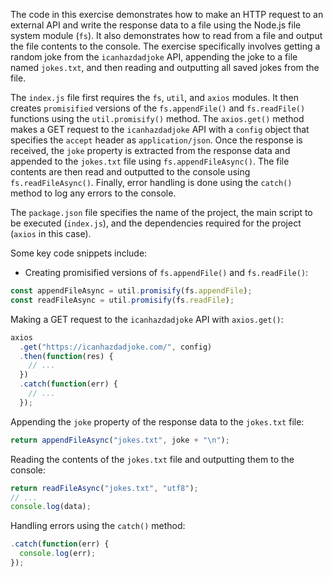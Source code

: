 The code in this exercise demonstrates how to make an HTTP request to an external API and write the response data to a file using the Node.js file system module (`fs`). It also demonstrates how to read from a file and output the file contents to the console. The exercise specifically involves getting a random joke from the `icanhazdadjoke` API, appending the joke to a file named `jokes.txt`, and then reading and outputting all saved jokes from the file.

The `index.js` file first requires the `fs`, `util`, and `axios` modules. It then creates `promisified` versions of the `fs.appendFile()` and `fs.readFile()` functions using the `util.promisify()` method. The `axios.get()` method makes a GET request to the `icanhazdadjoke` API with a `config` object that specifies the `accept` header as `application/json`. Once the response is received, the `joke` property is extracted from the response data and appended to the `jokes.txt` file using `fs.appendFileAsync()`. The file contents are then read and outputted to the console using `fs.readFileAsync()`. Finally, error handling is done using the `catch()` method to log any errors to the console.

The `package.json` file specifies the name of the project, the main script to be executed (`index.js`), and the dependencies required for the project (`axios` in this case).

Some key code snippets include:

-   Creating promisified versions of `fs.appendFile()` and `fs.readFile()`:

```javascript
const appendFileAsync = util.promisify(fs.appendFile);
const readFileAsync = util.promisify(fs.readFile);

```

Making a GET request to the `icanhazdadjoke` API with `axios.get()`:

```javascript
axios
  .get("https://icanhazdadjoke.com/", config)
  .then(function(res) {
    // ...
  })
  .catch(function(err) {
    // ...
  });

```

Appending the `joke` property of the response data to the `jokes.txt` file:

```javascript
return appendFileAsync("jokes.txt", joke + "\n");

```

Reading the contents of the `jokes.txt` file and outputting them to the console:

```javascript
return readFileAsync("jokes.txt", "utf8");
// ...
console.log(data);

```

Handling errors using the `catch()` method:

```javascript
.catch(function(err) {
  console.log(err);
});

```

